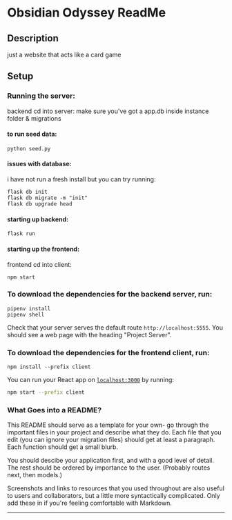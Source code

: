 # Obsidian Odyssey ReadMe
## Description
just a website that acts like a card game
## Setup

### Running the server:
backend cd into server:
make sure you've got a app.db inside instance folder & migrations
#### to run seed data:
```console
python seed.py
```
#### issues with database:
i have not run a fresh install but you can try running:
```console
flask db init
flask db migrate -m "init"
flask db upgrade head
```
#### starting up backend:
```console
flask run
```
#### starting up the frontend:
frontend cd into client:
```console
npm start
```
### To download the dependencies for the backend server, run:

```console
pipenv install
pipenv shell
```


Check that your server serves the default route `http://localhost:5555`. You
should see a web page with the heading "Project Server".

### To download the dependencies for the frontend client, run:

```console
npm install --prefix client
```

You can run your React app on [`localhost:3000`](http://localhost:3000) by
running:

```sh
npm start --prefix client
```


### What Goes into a README?

This README should serve as a template for your own- go through the important
files in your project and describe what they do. Each file that you edit (you
can ignore your migration files) should get at least a paragraph. Each function
should get a small blurb.

You should descibe your application first, and with a good level of detail. The
rest should be ordered by importance to the user. (Probably routes next, then
models.)

Screenshots and links to resources that you used throughout are also useful to
users and collaborators, but a little more syntactically complicated. Only add
these in if you're feeling comfortable with Markdown.

---

